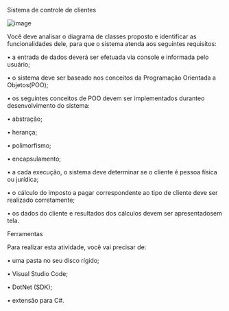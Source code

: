 Sistema de controle de clientes

![image](https://github.com/lucasapt/CodBackSENAI/assets/94875843/fef15f0b-b8d8-4095-a9f7-3e34a79777b9)

Você deve analisar o diagrama de classes proposto e identificar as funcionalidades dele, para que o sistema atenda aos seguintes requisitos:

• a entrada de dados deverá ser efetuada via console e informada pelo usuário;

• o sistema deve ser baseado nos conceitos da Programação Orientada a Objetos(POO);

• os seguintes conceitos de POO devem ser implementados duranteo desenvolvimento do sistema:

• abstração;

• herança;

• polimorfismo;

• encapsulamento;

• a cada execução, o sistema deve determinar se o cliente é pessoa física ou jurídica;

• o cálculo do imposto a pagar correspondente ao tipo de cliente deve ser realizado corretamente;

• os dados do cliente e resultados dos cálculos devem ser apresentadosem tela.

Ferramentas

Para realizar esta atividade, você vai precisar de:

• uma pasta no seu disco rígido;

• Visual Studio Code;

• DotNet (SDK);

• extensão para C#.
